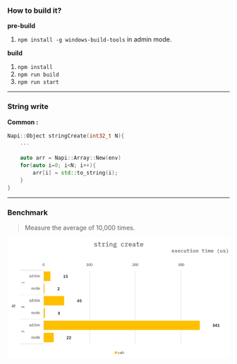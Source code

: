### How to build it?

**pre-build**

1. `npm install -g windows-build-tools` in admin mode.

**build**

1. `npm install`
2. `npm run build`
3. `npm run start`

---

### String write

**Common :**

```cpp
Napi::Object stringCreate(int32_t N){
    ...

    auto arr = Napi::Array::New(env)
    for(auto i=0; i<N; i++){
        arr[i] = std::to_string(i);
    }
}
```

---

### Benchmark

> Measure the average of 10,000 times.

![](./resource/benchmark.png)
